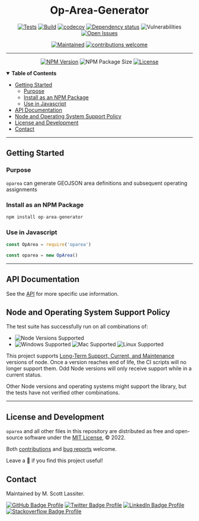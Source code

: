 <div align="center">

# Op-Area-Generator

[![Tests](https://github.com/M-Scott-Lassiter/OpArea/actions/workflows/test.yml/badge.svg)](https://github.com/M-Scott-Lassiter/OpArea/actions/workflows/test.yml)
[![Build](https://github.com/M-Scott-Lassiter/OpArea/actions/workflows/publish.yml/badge.svg)](https://github.com/M-Scott-Lassiter/OpArea/actions/workflows/publish.yml)
[![codecov](https://codecov.io/github/M-Scott-Lassiter/OpArea/branch/main/graph/badge.svg?token=MLCXIHQJGA)](https://codecov.io/github/M-Scott-Lassiter/OpArea)
[![Dependency status](https://img.shields.io/librariesio/release/npm/OpArea)](https://www.npmjs.com/package/OpArea?activeTab=dependencies)
![Vulnerabilities](https://img.shields.io/snyk/vulnerabilities/npm/oparea)
[![Open Issues](https://img.shields.io/github/issues/m-scott-lassiter/op-area-generator/bug)](https://github.com/M-Scott-Lassiter/OpArea/labels/bug)

[![Maintained](https://img.shields.io/badge/Maintained%3F-yes-brightgreen.svg)](#envelope-contact)
[![contributions welcome](https://img.shields.io/badge/contributions-welcome-brightgreen.svg?style=flat)](/../../blob/main/CONTRIBUTING.md)

---

[![NPM Version](https://img.shields.io/npm/v/op-area-generator)](https://www.npmjs.com/package/oparea)
![NPM Package Size](https://img.shields.io/bundlephobia/min/oparea)
[![License](https://img.shields.io/github/license/M-Scott-Lassiter/Op-Area-Generator)](https://github.com/M-Scott-Lassiter/OpArea/blob/main/LICENSE)

</div>

<details open="open">
    <summary><b>Table of Contents</b></summary>

<!-- Note: The toc tags mark autogenerated content. Do not manually modify the content here -->

<!-- toc -->

-   [Getting Started](#getting-started)
    -   [Purpose](#purpose)
    -   [Install as an NPM Package](#install-as-an-npm-package)
    -   [Use in Javascript](#use-in-javascript)
-   [API Documentation](#api-documentation)
-   [Node and Operating System Support Policy](#node-and-operating-system-support-policy)
-   [License and Development](#license-and-development)
-   [Contact](#contact)

<!-- tocstop -->

</details>

---

## Getting Started

### Purpose

`oparea` can generate GEOJSON area definitions and subsequent operating assignments

### Install as an NPM Package

```javascript
npm install op-area-generator
```

### Use in Javascript

```javascript
const OpArea = require('oparea')

const oparea = new OpArea()
```

---

## API Documentation

See the [API](/../../blob/main/API.md) for more specific use information.

## Node and Operating System Support Policy

The test suite has successfully run on all combinations of:

-   ![Node Versions Supported](https://img.shields.io/node/v/alphanumeric-encoder)
-   ![Windows Supported](https://img.shields.io/badge/Windows-0078D6?style=for-the-badge=flat&logo=windows&logoColor=white)
    ![Mac Supported](https://img.shields.io/badge/Mac-000000?style=for-the-badge=flat&logo=apple&logoColor=white)
    ![Linux Supported](https://img.shields.io/badge/Linux-FCC624?style=for-the-badge=flat&logo=linux&logoColor=black)

This project supports [Long-Term Support, Current, and Maintenance](https://github.com/nodejs/Release) versions of node. Once a version reaches end of life, the CI scripts will no longer support them. Odd Node versions will only receive support while in a current status.

Other Node versions and operating systems might support the library, but the tests have not verified other combinations.

---

## License and Development

`oparea` and all other files in this repository are distributed as free and open-source software under the [MIT License](/../../blob/main/LICENSE), © 2022.

Both [contributions](/../../blob/main/CONTRIBUTING.md) and [bug reports](https://github.com/M-Scott-Lassiter/OpArea/issues/new/choose) welcome.

Leave a :star2: if you find this project useful!

</div>

## Contact

Maintained by M. Scott Lassiter.

[![GitHub Badge Profile](https://img.shields.io/badge/GitHub-100000?style=plastic&logo=github&logoColor=white)](https://github.com/M-Scott-Lassiter)
[![Twitter Badge Profile](https://img.shields.io/badge/Twitter-1DA1F2?style=plastic&logo=twitter&logoColor=white)](https://twitter.com/MScottLassiter)
[![LinkedIn Badge Profile](https://img.shields.io/badge/LinkedIn-0077B5?style=plastic&logo=linkedin&logoColor=white)](https://www.linkedin.com/in/mscottlassiter)
[![Stackoverflow Badge Profile](https://img.shields.io/badge/stackoverflow-orange.svg?longCache=true&style=plastic&logo=stackoverflow&logoColor=white)](https://stackoverflow.com/users/6186333/sandpiper)
